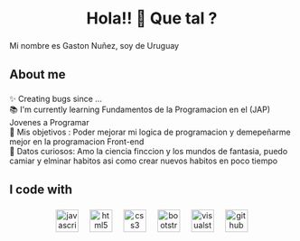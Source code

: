 <h1 align="center">Hola!! 👋 Que tal ?</h1>

###

<p align="left">Mi nombre es Gaston Nuñez, soy de Uruguay</p>

###

<h2 align="left">About me</h2>

###

<p align="left">✨ Creating bugs since ...<br>📚 I'm currently learning Fundamentos de la Programacion en el (JAP) Jovenes a Programar <br>🎯 Mis objetivos : Poder mejorar mi logica de programacion y demepeñarme mejor en la programacion Front-end<br>🎲 Datos curiosos: Amo la ciencia finccion y los mundos de fantasia, puedo camiar y elminar habitos asi como crear  nuevos habitos en poco tiempo</p>

###

<h2 align="left">I code with</h2>

###

<div align="center">
  <img src="https://cdn.jsdelivr.net/gh/devicons/devicon/icons/javascript/javascript-original.svg" height="40" alt="javascript logo"  />
  <img width="12" />
  <img src="https://cdn.jsdelivr.net/gh/devicons/devicon/icons/html5/html5-original.svg" height="40" alt="html5 logo"  />
  <img width="12" />
  <img src="https://cdn.jsdelivr.net/gh/devicons/devicon/icons/css3/css3-original.svg" height="40" alt="css3 logo"  />
  <img width="12" />
  <img src="https://cdn.jsdelivr.net/gh/devicons/devicon/icons/bootstrap/bootstrap-original.svg" height="40" alt="bootstrap logo"  />
  <img width="12" />
  <img src="https://cdn.jsdelivr.net/gh/devicons/devicon/icons/visualstudio/visualstudio-plain.svg" height="40" alt="visualstudio logo"  />
  <img width="12" />
  <img src="https://cdn.jsdelivr.net/gh/devicons/devicon/icons/github/github-original.svg" height="40" alt="github logo"  />
</div>

###
